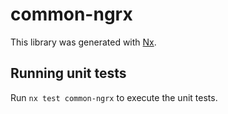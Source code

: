 # common-ngrx

This library was generated with [Nx](https://nx.dev).

## Running unit tests

Run `nx test common-ngrx` to execute the unit tests.
